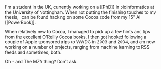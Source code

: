 

I'm a student in the UK, currently working on a [[PhD]] in bioinformatics at the University of Nottingham. When not putting the finishing touches to my thesis, I can be found hacking on some Cocoa code from my 15" Al [[PowerBook]].

When relatively new to Cocoa, I managed to pick up a few hints and tips from the excellent O'Reilly Cocoa books. I then got hooked following a couple of Apple sponsored trips to WWDC in 2003 and 2004, and am now working on a number of projects, ranging from machine learning to RSS feeds and sometimes, both.

Oh - and The MZA thing? Don't ask.